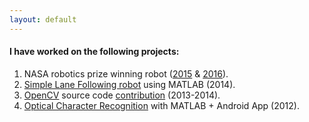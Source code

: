 ```yaml
---
layout: default
---
```


#### I have worked on the following projects:

1. NASA robotics prize winning robot ([2015](https://www.nasa.gov/press-release/nasa-awards-100000-to-winning-team-of-robot-challenge) & [2016](https://www.nasa.gov/directorates/spacetech/centennial_challenges/feature/2016_sample_return_robot_challenge_award.html)).
2. [Simple Lane Following robot](https://www.youtube.com/watch?v=lTIDn8vm-ns) using MATLAB (2014).
3. [OpenCV](http://opencv.org/opencv-3-0.html) source code [contribution](https://github.com/opencv/opencv/blob/master/modules/ml/src/lr.cpp) (2013-2014).
4. [Optical Character Recognition](https://www.youtube.com/watch?v=rLfrC3lyHt8) with MATLAB + Android App (2012).